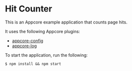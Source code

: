 # Hit Counter

This is an Appcore example application that counts page hits.

It uses the following Appcore plugins:

- [appcore-config](https://beneaththeink.beanstalkapp.com/appcore-config)
- [appcore-log](https://beneaththeink.beanstalkapp.com/appcore-log)

To start the application, run the following:

	$ npm install && npm start
